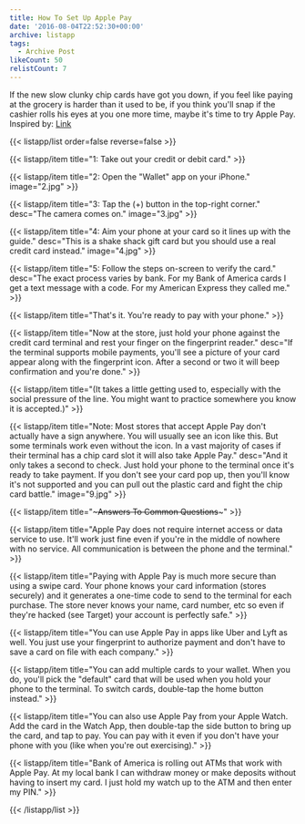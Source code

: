 ```yaml
---
title: How To Set Up Apple Pay
date: '2016-08-04T22:52:30+00:00'
archive: listapp
tags: 
  - Archive Post
likeCount: 50
relistCount: 7
---
```


If the new slow clunky chip cards have got you down, if you feel like paying at the grocery is harder than it used to be, if you think you'll snap if the cashier rolls his eyes at you one more time, maybe it's time to try Apple Pay. Inspired by: [Link](http://www.wsj.com/articles/chip-card-nightmares-help-is-on-the-way-1470163865?mod=trending_now_3)

<!--more-->

{{< listapp/list order=false reverse=false >}}

   {{< listapp/item title="1: Take out your credit or debit card." >}}

   {{< listapp/item title="2: Open the \"Wallet\" app on your iPhone."
      image="2.jpg" >}}

   {{< listapp/item title="3: Tap the (+) button in the top-right corner."
      desc="The camera comes on."
      image="3.jpg" >}}

   {{< listapp/item title="4: Aim your phone at your card so it lines up with the guide."
      desc="This is a shake shack gift card but you should use a real credit card instead."
      image="4.jpg" >}}

   {{< listapp/item title="5: Follow the steps on-screen to verify the card."
      desc="The exact process varies by bank. For my Bank of America cards I get a text message with a code. For my American Express they called me." >}}

   {{< listapp/item title="That's it. You're ready to pay with your phone." >}}

   {{< listapp/item title="Now at the store, just hold your phone against the credit card terminal and rest your finger on the fingerprint reader."
      desc="If the terminal supports mobile payments, you'll see a picture of your card appear along with the fingerprint icon. After a second or two it will beep confirmation and you're done." >}}

   {{< listapp/item title="(It takes a little getting used to, especially with the social pressure of the line. You might want to practice somewhere you know it is accepted.)" >}}

   {{< listapp/item title="Note: Most stores that accept Apple Pay don't actually have a sign anywhere. You will usually see an icon like this. But some terminals work even without the icon. In a vast majority of cases if their terminal has a chip card slot it will also take Apple Pay."
      desc="And it only takes a second to check. Just hold your phone to the terminal once it's ready to take payment. If you don't see your card pop up, then you'll know it's not supported and you can pull out the plastic card and fight the chip card battle."
      image="9.jpg" >}}

   {{< listapp/item title="~~~Answers To Common Questions~~~" >}}

   {{< listapp/item title="Apple Pay does not require internet access or data service to use. It'll work just fine even if you're in the middle of nowhere with no service. All communication is between the phone and the terminal." >}}

   {{< listapp/item title="Paying with Apple Pay is much more secure than using a swipe card. Your phone knows your card information (stores securely) and it generates a one-time code to send to the terminal for each purchase. The store never knows your name, card number, etc so even if they're hacked (see Target) your account is perfectly safe." >}}

   {{< listapp/item title="You can use Apple Pay in apps like Uber and Lyft as well. You just use your fingerprint to authorize payment and don't have to save a card on file with each company." >}}

   {{< listapp/item title="You can add multiple cards to your wallet. When you do, you'll pick the \"default\" card that will be used when you hold your phone to the terminal. To switch cards, double-tap the home button instead." >}}

   {{< listapp/item title="You can also use Apple Pay from your Apple Watch. Add the card in the Watch App, then double-tap the side button to bring up the card, and tap to pay. You can pay with it even if you don't have your phone with you (like when you're out exercising)." >}}

   {{< listapp/item title="Bank of America is rolling out ATMs that work with Apple Pay. At my local bank I can withdraw money or make deposits without having to insert my card. I just hold my watch up to the ATM and then enter my PIN." >}}

{{< /listapp/list >}}
